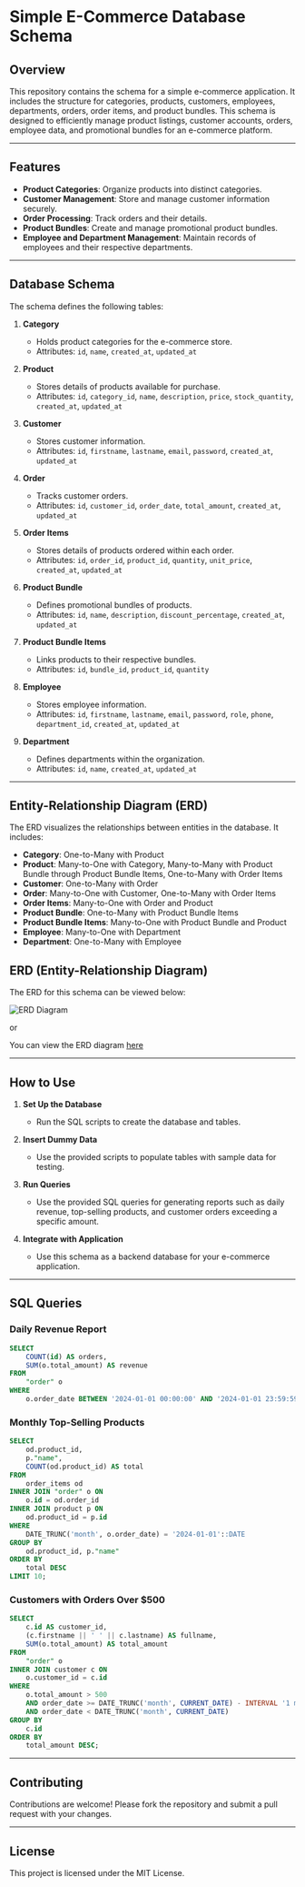 # Simple E-Commerce Database Schema

## Overview

This repository contains the schema for a simple e-commerce application. It includes the structure for categories, products, customers, employees, departments, orders, order items, and product bundles. This schema is designed to efficiently manage product listings, customer accounts, orders, employee data, and promotional bundles for an e-commerce platform.

---

## Features

- **Product Categories**: Organize products into distinct categories.
- **Customer Management**: Store and manage customer information securely.
- **Order Processing**: Track orders and their details.
- **Product Bundles**: Create and manage promotional product bundles.
- **Employee and Department Management**: Maintain records of employees and their respective departments.

---

## Database Schema

The schema defines the following tables:

1. **Category**
   - Holds product categories for the e-commerce store.
   - Attributes: `id`, `name`, `created_at`, `updated_at`

2. **Product**
   - Stores details of products available for purchase.
   - Attributes: `id`, `category_id`, `name`, `description`, `price`, `stock_quantity`, `created_at`, `updated_at`

3. **Customer**
   - Stores customer information.
   - Attributes: `id`, `firstname`, `lastname`, `email`, `password`, `created_at`, `updated_at`

4. **Order**
   - Tracks customer orders.
   - Attributes: `id`, `customer_id`, `order_date`, `total_amount`, `created_at`, `updated_at`

5. **Order Items**
   - Stores details of products ordered within each order.
   - Attributes: `id`, `order_id`, `product_id`, `quantity`, `unit_price`, `created_at`, `updated_at`

6. **Product Bundle**
   - Defines promotional bundles of products.
   - Attributes: `id`, `name`, `description`, `discount_percentage`, `created_at`, `updated_at`

7. **Product Bundle Items**
   - Links products to their respective bundles.
   - Attributes: `id`, `bundle_id`, `product_id`, `quantity`

8. **Employee**
   - Stores employee information.
   - Attributes: `id`, `firstname`, `lastname`, `email`, `password`, `role`, `phone`, `department_id`, `created_at`, `updated_at`

9. **Department**
   - Defines departments within the organization.
   - Attributes: `id`, `name`, `created_at`, `updated_at`

---

## Entity-Relationship Diagram (ERD)

The ERD visualizes the relationships between entities in the database. It includes:

- **Category**: One-to-Many with Product
- **Product**: Many-to-One with Category, Many-to-Many with Product Bundle through Product Bundle Items, One-to-Many with Order Items
- **Customer**: One-to-Many with Order
- **Order**: Many-to-One with Customer, One-to-Many with Order Items
- **Order Items**: Many-to-One with Order and Product
- **Product Bundle**: One-to-Many with Product Bundle Items
- **Product Bundle Items**: Many-to-One with Product Bundle and Product
- **Employee**: Many-to-One with Department
- **Department**: One-to-Many with Employee

## ERD (Entity-Relationship Diagram)

The ERD for this schema can be viewed below:

![ERD Diagram](./images/DB-eCommerce.drawio.png)

or

You can view the ERD diagram
[here](https://viewer.diagrams.net/?tags=%7B%7D&lightbox=1&highlight=0000ff&layers=1&nav=1#G1Lbakuuknlg39EXITW9kR2brLgfgAV7Ep)

---

## How to Use

1. **Set Up the Database**
   - Run the SQL scripts to create the database and tables.

2. **Insert Dummy Data**
   - Use the provided scripts to populate tables with sample data for testing.

3. **Run Queries**
   - Use the provided SQL queries for generating reports such as daily revenue, top-selling products, and customer orders exceeding a specific amount.

4. **Integrate with Application**
   - Use this schema as a backend database for your e-commerce application.

---

## SQL Queries

### Daily Revenue Report

```sql
SELECT
    COUNT(id) AS orders,
    SUM(o.total_amount) AS revenue
FROM
    "order" o
WHERE
    o.order_date BETWEEN '2024-01-01 00:00:00' AND '2024-01-01 23:59:59';
```

### Monthly Top-Selling Products

```sql
SELECT
    od.product_id,
    p."name",
    COUNT(od.product_id) AS total
FROM
    order_items od
INNER JOIN "order" o ON
    o.id = od.order_id
INNER JOIN product p ON
    od.product_id = p.id
WHERE
    DATE_TRUNC('month', o.order_date) = '2024-01-01'::DATE
GROUP BY
    od.product_id, p."name"
ORDER BY
    total DESC
LIMIT 10;
```

### Customers with Orders Over $500

```sql
SELECT
    c.id AS customer_id,
    (c.firstname || ' ' || c.lastname) AS fullname,
    SUM(o.total_amount) AS total_amount
FROM
    "order" o
INNER JOIN customer c ON
    o.customer_id = c.id
WHERE
    o.total_amount > 500
    AND order_date >= DATE_TRUNC('month', CURRENT_DATE) - INTERVAL '1 month'
    AND order_date < DATE_TRUNC('month', CURRENT_DATE)
GROUP BY
    c.id
ORDER BY
    total_amount DESC;
```

---

## Contributing

Contributions are welcome! Please fork the repository and submit a pull request with your changes.

---

## License

This project is licensed under the MIT License.
